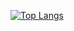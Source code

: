 [![Top Langs](https://github-readme-stats.vercel.app/api/top-langs/?username=Christmas)](https://github.com/Christmas/github-readme-stats)
